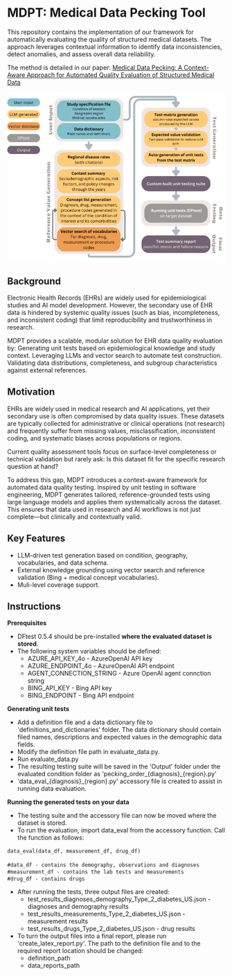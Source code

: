 # MDPT: Medical Data Pecking Tool
This repository contains the implementation of our framework for automatically evaluating the quality of structured medical datasets. The approach leverages contextual information to identify data inconsistencies, detect anomalies, and assess overall data reliability.

 The method is detailed in our paper: [Medical Data Pecking: A Context-Aware Approach for Automated Quality Evaluation of Structured Medical Data](https://arxiv.org/abs/2507.02628)

![A schematic description of MDPT](figures/MDPT_flowchart.png)


## Background

Electronic Health Records (EHRs) are widely used for epidemiological studies and AI model development. However, the secondary use of EHR data is hindered by systemic quality issues (such as bias, incompleteness, and inconsistent coding) that limit reproducibility and trustworthiness in research.

MDPT provides a scalable, modular solution for EHR data quality evaluation by:
Generating unit tests based on epidemiological knowledge and study context.
Leveraging LLMs and vector search to automate test construction.
Validating data distributions, completeness, and subgroup characteristics against external references.


## Motivation
EHRs are widely used in medical research and AI applications, yet their secondary use is often compromised by data quality issues. These datasets are typically collected for administrative or clinical operations (not research) and frequently suffer from missing values, misclassification, inconsistent coding, and systematic biases across populations or regions.

Current quality assessment tools focus on surface-level completeness or technical validation but rarely ask: Is this dataset fit for the specific research question at hand?

To address this gap, MDPT introduces a context-aware framework for automated data quality testing. Inspired by unit testing in software engineering, MDPT generates tailored, reference-grounded tests using large language models and applies them systematically across the dataset. This ensures that data used in research and AI workflows is not just complete—but clinically and contextually valid.

## Key Features

- LLM-driven test generation based on condition, geography, vocabularies, and data schema.
- External knowledge grounding using vector search and reference validation (Bing + medical concept vocabularies).
- Muli-level coverage support.


## Instructions
**Prerequisites**
- DFtest 0.5.4 should be pre-installed **where the evaluated dataset is stored**.
- The following system variables should be defined:
  - AZURE_API_KEY_4o - AzureOpenAI API key
  - AZURE_ENDPOINT_4o - AzureOpenAI API endpoint
  - AGENT_CONNECTION_STRING - Azure OpenAI agent connction string
  - BING_API_KEY - Bing API key
  - BING_ENDPOINT - Bing API endpoint

**Generating unit tests**
- Add a definition file and a data dictionary file to 'definitions_and_dictionaries' folder. The data dictionary should contain filed names, descriptions and expected values in the demographic data fields.
- Modify the definition file path in evaluate_data.py.
- Run evaluate_data.py
- The resulting testing suite will be saved in the 'Output' folder under the evaluated condition folder as 'pecking_order_{diagnosis}_{region}.py'
- 'data_eval_{diagnosis}_{region}.py' accessory file is created to assist in running data evaluation.


**Running the generated tests on your data**
- The testing suite and the accessory file can now be moved where the dataset is stored.
- To run the evaluation, import data_eval from the accessory function. Call the function as follows:

```
data_eval(data_df, measurement_df, drug_df)

#data_df - contains the demography, observations and diagnoses
#measurement_df - contains the lab tests and measurements
#drug_df - contains drugs
```

- After running the tests, three output files are created:
  - test_results_diagnoses_demography_Type_2_diabetes_US.json - diagnoses and demography results
  - test_results_measurements_Type_2_diabetes_US.json - measurement results
  - test_results_drugs_Type_2_diabetes_US.json - drug results
- To turn the output files into a final report, please run 'create_latex_report.py'. The path to the definition file and to the required report location should be changed:
  - definition_path
  - data_reports_path
